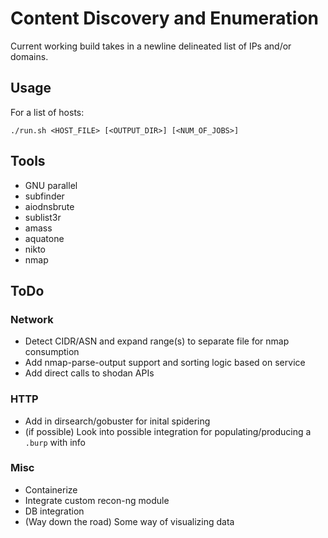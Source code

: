 # Content Discovery and Enumeration
Current working build takes in a newline delineated list of IPs and/or domains.

## Usage
For a list of hosts:
```
./run.sh <HOST_FILE> [<OUTPUT_DIR>] [<NUM_OF_JOBS>]
```

## Tools
- GNU parallel
- subfinder
- aiodnsbrute
- sublist3r
- amass
- aquatone
- nikto
- nmap

## ToDo
### Network
- Detect CIDR/ASN and expand range(s) to separate file for nmap consumption
- Add nmap-parse-output support and sorting logic based on service
- Add direct calls to shodan APIs

### HTTP
- Add in dirsearch/gobuster for inital spidering
- (if possible) Look into possible integration for populating/producing a `.burp` with info

### Misc
- Containerize
- Integrate custom recon-ng module
- DB integration
- (Way down the road) Some way of visualizing data

